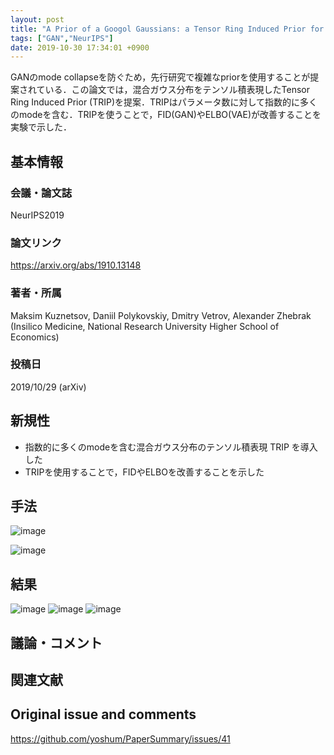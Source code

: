 ```yaml
---
layout: post
title: "A Prior of a Googol Gaussians: a Tensor Ring Induced Prior for Generative Models"
tags: ["GAN","NeurIPS"]
date: 2019-10-30 17:34:01 +0900
---
```


GANのmode collapseを防ぐため，先行研究で複雑なpriorを使用することが提案されている．この論文では，混合ガウス分布をテンソル積表現したTensor Ring Induced Prior (TRIP)を提案．TRIPはパラメータ数に対して指数的に多くのmodeを含む．TRIPを使うことで，FID(GAN)やELBO(VAE)が改善することを実験で示した．

## 基本情報
### 会議・論文誌
NeurIPS2019

### 論文リンク
https://arxiv.org/abs/1910.13148

### 著者・所属
Maksim Kuznetsov, Daniil Polykovskiy, Dmitry Vetrov, Alexander Zhebrak
(Insilico Medicine, National Research University Higher School of Economics)

### 投稿日
2019/10/29 (arXiv)

## 新規性

- 指数的に多くのmodeを含む混合ガウス分布のテンソル積表現 TRIP を導入した
- TRIPを使用することで，FIDやELBOを改善することを示した

## 手法
![image](https://user-images.githubusercontent.com/17794644/67841249-fd6d8980-fb3a-11e9-9772-ff02f24faa19.png)

![image](https://user-images.githubusercontent.com/17794644/67841226-efb80400-fb3a-11e9-8ab7-062affce34ef.png)

## 結果
![image](https://user-images.githubusercontent.com/17794644/67841283-0bbba580-fb3b-11e9-9844-ea94e69a55c3.png)
![image](https://user-images.githubusercontent.com/17794644/67841315-2261fc80-fb3b-11e9-88b6-e5730aabb440.png)
![image](https://user-images.githubusercontent.com/17794644/67841365-41608e80-fb3b-11e9-81f4-29d504657e74.png)

## 議論・コメント

## 関連文献


## Original issue and comments

https://github.com/yoshum/PaperSummary/issues/41
